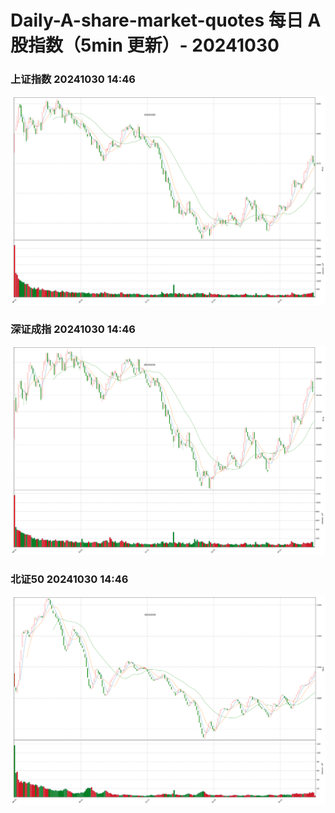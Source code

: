 
# Daily-A-share-market-quotes 每日 A 股指数（5min 更新）- 20241030

### 上证指数 20241030 14:46
![](./fig/2024/10/20241030-sh000001.png)

### 深证成指 20241030 14:46
![](./fig/2024/10/20241030-sz399001.png)

### 北证50 20241030 14:46
![](./fig/2024/10/20241030-bj899050.png)
